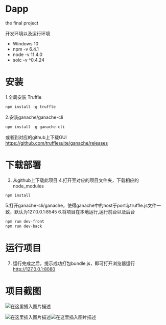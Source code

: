 # Dapp
the final project

开发环境以及运行环境
- Windows 10
- npm -v 6.4.1
- node -v 11.4.0
- solc -v ^0.4.24

# 安装
1.全局安装 Truffle 
```javascript
npm install -g truffle
```
2.安装ganache/ganache-cli
```javascript
npm install -g ganache-cli
```
或者到对应的github上下载GUI
https://github.com/trufflesuite/ganache/releases
# 下载部署
3. 从github上下载此项目
4.打开至对应的项目文件夹，下载相应的node_modules
```javascript
npm install
```
5.打开ganache-cli/ganache，使得ganache中的host于port与truffle.js文件一致，默认为127.0.0.1:8545
6.将项目在本地运行,运行前台以及后台
```javascript
npm run dev-front
npm run dev-back
```
# 运行项目
7. 运行完成之后，提示成功打包bundle.js，即可打开浏览器运行 http://127.0.0.1:8080

# 项目截图
![在这里插入图片描述](https://img-blog.csdnimg.cn/20181224153533377.png?x-oss-process=image/watermark,type_ZmFuZ3poZW5naGVpdGk,shadow_10,text_aHR0cHM6Ly9ibG9nLmNzZG4ubmV0L3FxXzM2MzA0NTk2,size_16,color_FFFFFF,t_70)

![在这里插入图片描述](https://img-blog.csdnimg.cn/20181224153644390.jpg?x-oss-process=image/watermark,type_ZmFuZ3poZW5naGVpdGk,shadow_10,text_aHR0cHM6Ly9ibG9nLmNzZG4ubmV0L3FxXzM2MzA0NTk2,size_16,color_FFFFFF,t_70)![在这里插入图片描述](https://img-blog.csdnimg.cn/20181224153657789.jpg?x-oss-process=image/watermark,type_ZmFuZ3poZW5naGVpdGk,shadow_10,text_aHR0cHM6Ly9ibG9nLmNzZG4ubmV0L3FxXzM2MzA0NTk2,size_16,color_FFFFFF,t_70)
